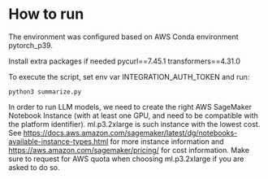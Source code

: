 # How to run

The environment was configured based on AWS Conda environment pytorch_p39.

Install extra packages if needed 
pycurl==7.45.1
transformers==4.31.0

To execute the script, set env var INTEGRATION_AUTH_TOKEN and run:

    python3 summarize.py

In order to run LLM models, we need to create the right AWS SageMaker Notebook Instance (with at least one GPU, and need to be compatible with the platform identifier).
ml.p3.2xlarge is such instance with the lowest cost.
See https://docs.aws.amazon.com/sagemaker/latest/dg/notebooks-available-instance-types.html for more instance information and https://aws.amazon.com/sagemaker/pricing/ for cost information.
Make sure to request for AWS quota when choosing ml.p3.2xlarge if you are asked to do so.
